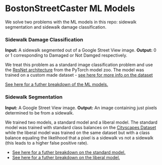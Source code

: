 # BostonStreetCaster ML Models

We solve two problems with the ML models in this repo: sidewalk segmentation and sidewalk damage classification.

### Sidewalk Damage Classification

**Input:** A sidewalk segmented out of a Google Street View image.
**Output:** 0 or 1 corresponding to Damaged or Not Damged respectively.

We treat this problem as a standard image classification problem and use the [ResNet architecture](https://arxiv.org/pdf/1512.03385.pdf) from the PyTorch model zoo. The model was trained on a custom made dataset - [see here for more info on the dataset](#)

[See here for a futher breakdown of the ML models.](#)

### Sidewalk Segmentation

**Input:** A Google Street View image.
**Output:** An image containing just pixels determined to be from a sidewalk.

We trained two models, a standard model and a liberal model. The standard model was trained with standard class balances on the [Cityscapes Dataset](https://www.cityscapes-dataset.com/) while the liberal model was trained on the same dataset but with a class balance equaling the likelihood that a pixel is a sidewalk vs not a sidewalk (this leads to a higher false positive rate).

- [See here for a futher breakdown on the standard model.](#)
- [See here for a futher breakdown on the liberal model.](#)
